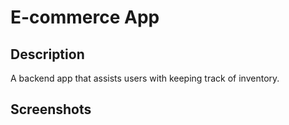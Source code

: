# E-commerce App

## Description
A backend app that assists users with keeping track of inventory.

## Screenshots


